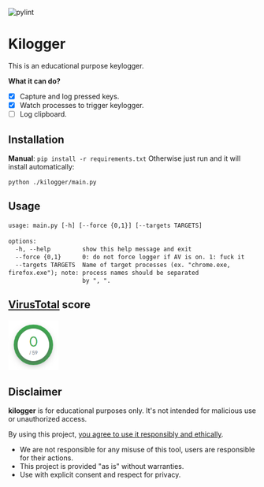 ![pylint](https://img.shields.io/badge/PyLint-9.75-yellow?logo=python&logoColor=white)
# Kilogger
This is an educational purpose keylogger.

**What it can do?**
- [x] Capture and log pressed keys.
- [x] Watch processes to trigger keylogger.
- [ ] Log clipboard.

## Installation
**Manual**:  `pip install -r requirements.txt`
Otherwise just run and it will install automatically:
```
python ./kilogger/main.py 
```

## Usage
```
usage: main.py [-h] [--force {0,1}] [--targets TARGETS]

options:
  -h, --help         show this help message and exit
  --force {0,1}      0: do not force logger if AV is on. 1: fuck it
  --targets TARGETS  Name of target processes (ex. "chrome.exe, firefox.exe"); note: process names should be separated
                     by ", ".
```

## [VirusTotal](https://www.virustotal.com/gui/home/upload) score
<img src="./static/virus_total_score.PNG" style="width:102px;height:102px"/>

## Disclaimer
**kilogger** is for educational purposes only. It's not intended for malicious use or unauthorized access. 

By using this project, <u>you agree to use it responsibly and ethically</u>.
- We are not responsible for any misuse of this tool, users are responsible for their actions. 
- This project is provided "as is" without warranties. 
- Use with explicit consent and respect for privacy.
